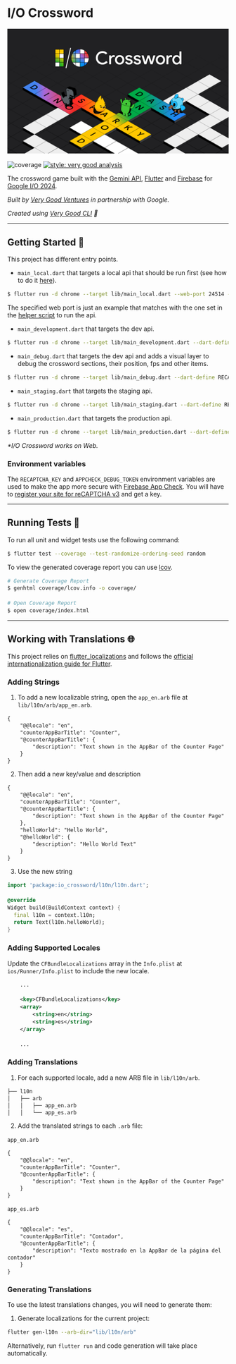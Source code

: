 # I/O Crossword

[![I/O Crossword Header][header]][io_crossword_link]

![coverage][coverage_badge]
[![style: very good analysis][very_good_analysis_badge]][very_good_analysis_link]

The crossword game built with the [Gemini API][gemini_api_link], [Flutter][flutter_link] and [Firebase][firebase_link] for [Google I/O 2024][google_io_link].

_Built by [Very Good Ventures][very_good_ventures_link] in partnership with Google._

_Created using [Very Good CLI][very_good_cli_link] 🤖_

---

## Getting Started 🚀

This project has different entry points.

- `main_local.dart` that targets a local api that should be run first (see how to do it [here][api_readme]).

```sh
$ flutter run -d chrome --target lib/main_local.dart --web-port 24514 --dart-define RECAPTCHA_KEY=<RECAPTCHA_KEY> --dart-define APPCHECK_DEBUG_TOKEN=<APPCHECK_DEBUG_TOKEN> --dart-define CROSSWORD_URL=https://crossword.withgoogle.com
```

The specified web port is just an example that matches with the one set in the [helper script][start_api_script] to run the api.

- `main_development.dart` that targets the dev api.

```sh
$ flutter run -d chrome --target lib/main_development.dart --dart-define RECAPTCHA_KEY=<RECAPTCHA_KEY> --dart-define APPCHECK_DEBUG_TOKEN=<APPCHECK_DEBUG_TOKEN> --dart-define CROSSWORD_URL=https://crossword.withgoogle.com
```

- `main_debug.dart` that targets the dev api and adds a visual layer to debug the crossword sections, their position, fps and other items.

```sh
$ flutter run -d chrome --target lib/main_debug.dart --dart-define RECAPTCHA_KEY=<RECAPTCHA_KEY> --dart-define APPCHECK_DEBUG_TOKEN=<APPCHECK_DEBUG_TOKEN> --dart-define CROSSWORD_URL=https://crossword.withgoogle.com
```

- `main_staging.dart` that targets the staging api.

```sh
$ flutter run -d chrome --target lib/main_staging.dart --dart-define RECAPTCHA_KEY=<RECAPTCHA_KEY> --dart-define CROSSWORD_URL=https://crossword.withgoogle.com
```

- `main_production.dart` that targets the production api.

```sh
$ flutter run -d chrome --target lib/main_production.dart --dart-define RECAPTCHA_KEY=<RECAPTCHA_KEY> --dart-define CROSSWORD_URL=https://crossword.withgoogle.com
```

_\*I/O Crossword works on Web._

### Environment variables

The `RECAPTCHA_KEY` and `APPCHECK_DEBUG_TOKEN` environment variables are used to make the app more secure with [Firebase App Check][app_check_link]. You will have to [register your site for reCAPTCHA v3][recaptcha_link] and get a key.

---

## Running Tests 🧪

To run all unit and widget tests use the following command:

```sh
$ flutter test --coverage --test-randomize-ordering-seed random
```

To view the generated coverage report you can use [lcov](https://github.com/linux-test-project/lcov).

```sh
# Generate Coverage Report
$ genhtml coverage/lcov.info -o coverage/

# Open Coverage Report
$ open coverage/index.html
```

---

## Working with Translations 🌐

This project relies on [flutter_localizations][flutter_localizations_link] and follows the [official internationalization guide for Flutter][internationalization_link].

### Adding Strings

1. To add a new localizable string, open the `app_en.arb` file at `lib/l10n/arb/app_en.arb`.

```arb
{
    "@@locale": "en",
    "counterAppBarTitle": "Counter",
    "@counterAppBarTitle": {
        "description": "Text shown in the AppBar of the Counter Page"
    }
}
```

2. Then add a new key/value and description

```arb
{
    "@@locale": "en",
    "counterAppBarTitle": "Counter",
    "@counterAppBarTitle": {
        "description": "Text shown in the AppBar of the Counter Page"
    },
    "helloWorld": "Hello World",
    "@helloWorld": {
        "description": "Hello World Text"
    }
}
```

3. Use the new string

```dart
import 'package:io_crossword/l10n/l10n.dart';

@override
Widget build(BuildContext context) {
  final l10n = context.l10n;
  return Text(l10n.helloWorld);
}
```

### Adding Supported Locales

Update the `CFBundleLocalizations` array in the `Info.plist` at `ios/Runner/Info.plist` to include the new locale.

```xml
    ...

    <key>CFBundleLocalizations</key>
	<array>
		<string>en</string>
		<string>es</string>
	</array>

    ...
```

### Adding Translations

1. For each supported locale, add a new ARB file in `lib/l10n/arb`.

```
├── l10n
│   ├── arb
│   │   ├── app_en.arb
│   │   └── app_es.arb
```

2. Add the translated strings to each `.arb` file:

`app_en.arb`

```arb
{
    "@@locale": "en",
    "counterAppBarTitle": "Counter",
    "@counterAppBarTitle": {
        "description": "Text shown in the AppBar of the Counter Page"
    }
}
```

`app_es.arb`

```arb
{
    "@@locale": "es",
    "counterAppBarTitle": "Contador",
    "@counterAppBarTitle": {
        "description": "Texto mostrado en la AppBar de la página del contador"
    }
}
```

### Generating Translations

To use the latest translations changes, you will need to generate them:

1. Generate localizations for the current project:

```sh
flutter gen-l10n --arb-dir="lib/l10n/arb"
```

Alternatively, run `flutter run` and code generation will take place automatically.

[coverage_badge]: coverage_badge.svg
[flutter_localizations_link]: https://api.flutter.dev/flutter/flutter_localizations/flutter_localizations-library.html
[internationalization_link]: https://flutter.dev/docs/development/accessibility-and-localization/internationalization
[very_good_analysis_badge]: https://img.shields.io/badge/style-very_good_analysis-B22C89.svg
[very_good_analysis_link]: https://pub.dev/packages/very_good_analysis
[very_good_cli_link]: https://github.com/VeryGoodOpenSource/very_good_cli
[api_readme]: api/README.md
[very_good_ventures_link]: https://verygood.ventures/
[header]: art/readme_header.png
[io_crossword_link]: https://crossword.withgoogle.com/
[google_io_link]: https://io.google/2024/
[flutter_link]: https://flutter.dev/
[firebase_link]: https://firebase.google.com/
[gemini_api_link]: https://ai.google.dev/
[app_check_link]: https://firebase.google.com/docs/app-check/flutter/default-providers
[recaptcha_link]: https://www.google.com/recaptcha/admin/create
[start_api_script]: api/scripts/start_local_api.sh
